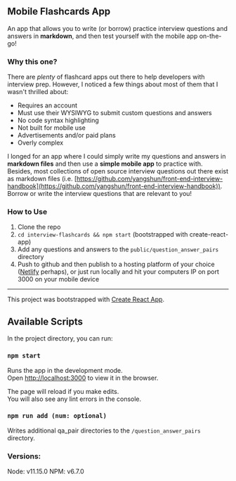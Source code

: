 ## Mobile Flashcards App

An app that allows you to write (or borrow) practice interview questions and answers in **markdown**, and then test yourself with the mobile app on-the-go!

### Why this one?
There are _plenty_ of flashcard apps out there to help developers with interview prep. However, I noticed a few things about most of them that I wasn't thrilled about:

* Requires an account 
* Must use their WYSIWYG to submit custom questions and answers
* No code syntax highlighting
* Not built for mobile use
* Advertisements and/or paid plans
* Overly complex

I longed for an app where I could simply write my questions and answers in **markdown files** and then use a **simple mobile app** to practice with. Besides, most collections of open source interview questions out there exist as markdown files (i.e. [https://github.com/yangshun/front-end-interview-handbook](https://github.com/yangshun/front-end-interview-handbook)). Borrow or write the interview questions that are relevant to you!

### How to Use

1. Clone the repo
2. `cd interview-flashcards && npm start` (bootstrapped with create-react-app) 
3. Add any questions and answers to the `public/question_answer_pairs` directory
4. Push to github and then publish to a hosting platform of your choice ([Netlify](https://www.netlify.com/) perhaps), or just run locally and hit your computers IP on port 3000 on your mobile device

----

This project was bootstrapped with [Create React App](https://github.com/facebook/create-react-app).

## Available Scripts

In the project directory, you can run:

### `npm start`

Runs the app in the development mode.<br />
Open [http://localhost:3000](http://localhost:3000) to view it in the browser.

The page will reload if you make edits.<br />
You will also see any lint errors in the console.

### `npm run add (num: optional)`

Writes additional qa_pair directories to the `/question_answer_pairs` directory.

### Versions:

Node: v11.15.0
NPM: v6.7.0